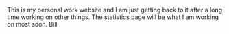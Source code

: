 This is my personal work website and I am just getting back to it after a long time working on other things. The statistics page will be what I am working on most soon. Bill


<!-- Global Site Tag (gtag.js) - Google Analytics -->
<script async src="https://www.googletagmanager.com/gtag/js?id=UA-88373117-3"></script>
<script>
  window.dataLayer = window.dataLayer || [];
  function gtag(){dataLayer.push(arguments)};
  gtag('js', new Date());

  gtag('config', 'UA-88373117-3');
</script>

